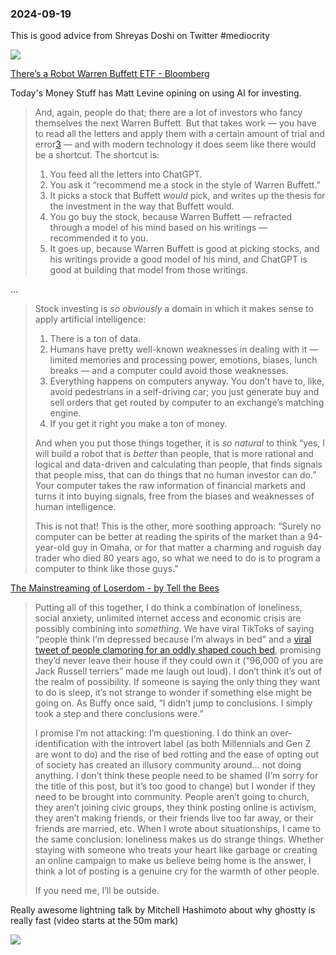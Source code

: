 ### 2024-09-19
This is good advice from Shreyas Doshi on Twitter #mediocrity

![](https://x.com/shreyas/status/1835113260716355974)

[There’s a Robot Warren Buffett ETF - Bloomberg](https://www.bloomberg.com/opinion/articles/2024-09-18/there-s-a-robot-warren-buffett-etf?accessToken=eyJhbGciOiJIUzI1NiIsInR5cCI6IkpXVCJ9.eyJzb3VyY2UiOiJTdWJzY3JpYmVyR2lmdGVkQXJ0aWNsZSIsImlhdCI6MTcyNjcyMjA1NSwiZXhwIjoxNzI3MzI2ODU1LCJhcnRpY2xlSWQiOiJTSzBUNzJUMEcxS1cwMCIsImJjb25uZWN0SWQiOiI5QTg2QjY3RUZGOUE0OTA4OThBNjY4ODIwNTZGMDNFQiJ9.YewWPjapgRbzfS2r5ZFHMX3itxXfc324PaGDP7W8HRU)

Today's Money Stuff has Matt Levine opining on using AI for investing.

> And, again, people do that; there are a lot of investors who fancy themselves the next Warren Buffett. But that takes work — you have to read all the letters and apply them with a certain amount of trial and error[3](https://www.bloomberg.com/opinion/articles/2024-09-18/there-s-a-robot-warren-buffett-etf?srnd=undefined&sref=6rqLu4ZS#footer-ref-footnote-3) — and with modern technology it does seem like there would be a shortcut. The shortcut is:
> 
> 1. You feed all the letters into ChatGPT.
> 2. You ask it “recommend me a stock in the style of Warren Buffett.”
> 3. It picks a stock that Buffett _would_ pick, and writes up the thesis for the investment in the way that Buffett would.
> 4. You go buy the stock, because Warren Buffett — refracted through a model of his mind based on his writings — recommended it to you.
> 5. It goes up, because Warren Buffett is good at picking stocks, and his writings provide a good model of his mind, and ChatGPT is good at building that model from those writings.

…

> Stock investing is _so obviously_ a domain in which it makes sense to apply artificial intelligence:
> 
> 1. There is a ton of data.
> 2. Humans have pretty well-known weaknesses in dealing with it — limited memories and processing power, emotions, biases, lunch breaks — and a computer could avoid those weaknesses.
> 3. Everything happens on computers anyway. You don’t have to, like, avoid pedestrians in a self-driving car; you just generate buy and sell orders that get routed by computer to an exchange’s matching engine.
> 4. If you get it right you make a ton of money.
> 
> And when you put those things together, it is _so natural_ to think “yes, I will build a robot that is _better_ than people, that is more rational and logical and data-driven and calculating than people, that finds signals that people miss, that can do things that no human investor can do.” Your computer takes the raw information of financial markets and turns it into buying signals, free from the biases and weaknesses of human intelligence.
> 
> This is not that! This is the other, more soothing approach: “Surely no computer can be better at reading the spirits of the market than a 94-year-old guy in Omaha, or for that matter a charming and roguish day trader who died 80 years ago, so what we need to do is to program a computer to think like those guys.”

[The Mainstreaming of Loserdom - by Tell the Bees](https://tellthebeees.substack.com/p/the-mainstreaming-of-loserdom)

> Putting all of this together, I do think a combination of loneliness, social anxiety, unlimited internet access and economic crisis are possibly combining into _something_. We have viral TikToks of saying “people think I’m depressed because I’m always in bed” and a [viral tweet of people clamoring for an oddly shaped couch bed](https://x.com/jedwill/status/1815208803916488789), promising they’d never leave their house if they could own it (“96,000 of you are Jack Russell terriers” made me laugh out loud). I don’t think it’s out of the realm of possibility. If someone is saying the only thing they want to do is sleep, it’s not strange to wonder if something else might be going on. As Buffy once said, “I didn’t jump to conclusions. I simply took a step and there conclusions were.”
> 
> I promise I’m not attacking: I’m questioning. I do think an over-identification with the introvert label (as both Millennials and Gen Z are wont to do) and the rise of bed rotting and the ease of opting out of society has created an illusory community around… not doing anything. I don’t think these people need to be shamed (I’m sorry for the title of this post, but it’s too good to change) but I wonder if they need to be brought into community. People aren’t going to church, they aren’t joining civic groups, they think posting online is activism, they aren’t making friends, or their friends live too far away, or their friends are married, etc. When I wrote about situationships, I came to the same conclusion: loneliness makes us do strange things. Whether staying with someone who treats your heart like garbage or creating an online campaign to make us believe being home is the answer, I think a lot of posting is a genuine cry for the warmth of other people. 
> 
> If you need me, I’ll be outside.

Really awesome lightning talk by Mitchell Hashimoto about why ghostty is really fast (video starts at the 50m mark)

![](https://www.youtube.com/watch?v=cPaGkEesw20)
